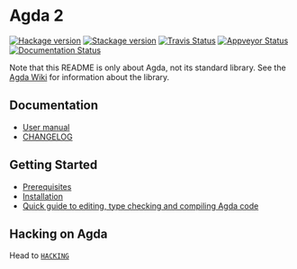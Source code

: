 Agda 2
======

[![Hackage version](https://img.shields.io/hackage/v/Agda.svg?label=Hackage)](http://hackage.haskell.org/package/Agda)
[![Stackage version](https://www.stackage.org/package/Agda/badge/lts?label=Stackage)](https://www.stackage.org/package/Agda)
[![Travis Status](https://travis-ci.org/agda/agda.svg?branch=stable-2.5)](https://travis-ci.org/agda/agda)
[![Appveyor Status](https://ci.appveyor.com/api/projects/status/x6liln2dol0bg4qw/branch/stable-2.5?svg=true)](https://ci.appveyor.com/project/gallais/agda)
[![Documentation Status](https://readthedocs.org/projects/agda/badge/?version=stable-2.5)](http://agda.readthedocs.io/en/stable-2.5/?badge=stable-2.5)

Note that this README is only about Agda, not its standard
library. See the [Agda Wiki][agdawiki] for information about the
library.

Documentation
-------------

* [User manual](http://agda.readthedocs.io)
* [CHANGELOG](https://github.com/agda/agda/blob/master/CHANGELOG.md)

Getting Started
----------------

* [Prerequisites](http://agda.readthedocs.io/en/latest/getting-started/prerequisites.html)
* [Installation](http://agda.readthedocs.io/en/latest/getting-started/installation.html)
* [Quick guide to editing, type checking and compiling Agda
  code](http://agda.readthedocs.io/en/latest/getting-started/quick-guide.html)

Hacking on Agda
---------------

Head to [`HACKING`](https://github.com/agda/agda/blob/master/HACKING)

[agdawiki]: http://wiki.portal.chalmers.se/agda/pmwiki.php
